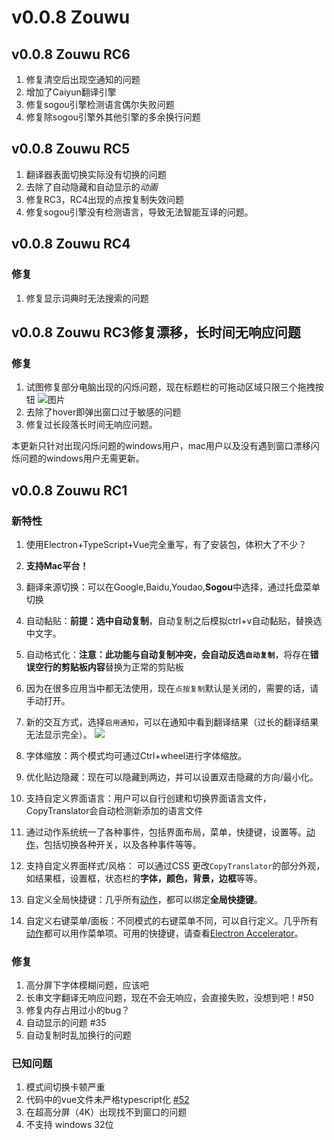 # v0.0.8 Zouwu
## v0.0.8 Zouwu RC6
1. 修复清空后出现空通知的问题
2. 增加了Caiyun翻译引擎
3. 修复sogou引擎检测语言偶尔失败问题
4. 修复除sogou引擎外其他引擎的多余换行问题

## v0.0.8 Zouwu RC5
1. 翻译器表面切换实际没有切换的问题
2. 去除了自动隐藏和自动显示的*动画*
3. 修复RC3，RC4出现的点按复制失效问题
4. 修复sogou引擎没有检测语言，导致无法智能互译的问题。

## v0.0.8 Zouwu RC4 
### 修复
1. 修复显示词典时无法搜索的问题

## v0.0.8 Zouwu RC3修复漂移，长时间无响应问题
### 修复
1. 试图修复部分电脑出现的闪烁问题，现在标题栏的可拖动区域只限三个拖拽按钮
![图片](https://user-images.githubusercontent.com/22427645/55573324-42b01100-573c-11e9-9066-c1d0aedf8660.png)
2. 去除了hover即弹出窗口过于敏感的问题
3. 修复过长段落长时间无响应问题。

本更新只针对出现闪烁问题的windows用户，mac用户以及没有遇到窗口漂移闪烁问题的windows用户无需更新。

## v0.0.8 Zouwu RC1

### 新特性

1. 使用Electron+TypeScript+Vue完全重写，有了安装包，体积大了不少？
2. **支持Mac平台！**
9. 翻译来源切换：可以在Google,Baidu,Youdao,**Sogou**中选择，通过托盘菜单切换
7. 自动黏贴：**前提：选中自动复制**，自动复制之后模拟ctrl+v自动黏贴，替换选中文字。
8. 自动格式化：**注意：此功能与自动复制冲突，会自动反选`自动复制`**，将存在**错误空行的剪贴板内容**替换为正常的剪贴板
10. 因为在很多应用当中都无法使用，现在`点按复制`默认是关闭的，需要的话，请手动打开。
11. 新的交互方式，选择`启用通知`，可以在通知中看到翻译结果（过长的翻译结果无法显示完全）。
    ![](https://s2.ax1x.com/2019/03/30/ADCkSU.png)
5. 字体缩放：两个模式均可通过Ctrl+wheel进行字体缩放。
6. 优化贴边隐藏：现在可以隐藏到两边，并可以设置双击隐藏的方向/最小化。
2. 支持自定义界面语言：用户可以自行创建和切换界面语言文件，CopyTranslator会自动检测新添加的语言文件
3. 通过动作系统统一了各种事件，包括界面布局，菜单，快捷键，设置等。[动作](/guide/#动作系统)，包括切换各种开关，以及各种事件等等。

2. 支持自定义界面样式/风格： 可以通过CSS 更改`CopyTranslator`的部分外观，如结果框，设置框，状态栏的**字体，颜色，背景，边框**等等。

3. 自定义全局快捷键：几乎所有[动作](/guide/#动作系统)，都可以绑定**全局快捷键**。

4. 自定义右键菜单/面板：不同模式的右键菜单不同，可以自行定义。几乎所有[动作](/guide/#动作系统)都可以用作菜单项。可用的快捷键，请查看[Electron Accelerator](https://electronjs.org/docs/api/accelerator)。

### 修复

1. 高分屏下字体模糊问题，应该吧
2. 长串文字翻译无响应问题，现在不会无响应，会直接失败，没想到吧！#50
3. 修复内存占用过小的bug？
4. 自动显示的问题 #35
5. 自动复制时乱加换行的问题

### 已知问题
1. 模式间切换卡顿严重
2. 代码中的vue文件未严格typescript化 [#52](https://github.com/CopyTranslator/CopyTranslator/issues/52)
3. 在超高分屏（4K）出现找不到窗口的问题
4. 不支持 windows 32位